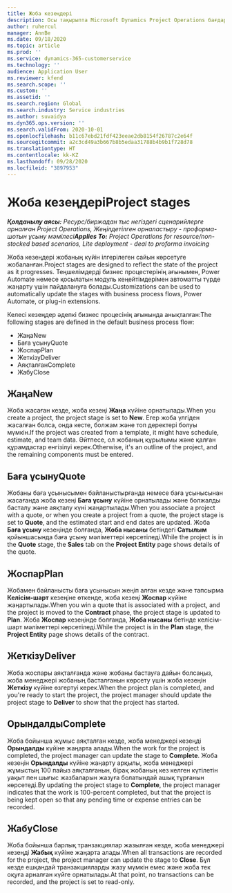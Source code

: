 ```yaml
---
title: Жоба кезеңдері
description: Осы тақырыпта Microsoft Dynamics Project Operations бағдарламасында қолжетімді жоба кезеңдері туралы ақпарат ұсынылған.
author: ruhercul
manager: AnnBe
ms.date: 09/18/2020
ms.topic: article
ms.prod: ''
ms.service: dynamics-365-customerservice
ms.technology: ''
audience: Application User
ms.reviewer: kfend
ms.search.scope: ''
ms.custom: ''
ms.assetid: ''
ms.search.region: Global
ms.search.industry: Service industries
ms.author: suvaidya
ms.dyn365.ops.version: ''
ms.search.validFrom: 2020-10-01
ms.openlocfilehash: b11c67ebd21fdf423eeae2db8154f26787c2e64f
ms.sourcegitcommit: a2c3cd49a3b667b8b5edaa31788b4b9b1f728d78
ms.translationtype: HT
ms.contentlocale: kk-KZ
ms.lasthandoff: 09/28/2020
ms.locfileid: "3897953"
---
```

# <a name="project-stages"></a><span data-ttu-id="5c7e7-103">Жоба кезеңдері</span><span class="sxs-lookup"><span data-stu-id="5c7e7-103">Project stages</span></span>

<span data-ttu-id="5c7e7-104">_**Қолданылу аясы:** Ресурс/биржадан тыс негіздегі сценарийлерге арналған Project Operations, Жеңілдетілген орналастыру - проформа-шотын ұсыну мәмілесі_</span><span class="sxs-lookup"><span data-stu-id="5c7e7-104">_**Applies To:** Project Operations for resource/non-stocked based scenarios, Lite deployment - deal to proforma invoicing_</span></span>

<span data-ttu-id="5c7e7-105">Жоба кезеңдері жобаның күйін ілгерілеген сайын көрсетуге жобаланған.</span><span class="sxs-lookup"><span data-stu-id="5c7e7-105">Project stages are designed to reflect the state of the project as it progresses.</span></span> <span data-ttu-id="5c7e7-106">Теңшелімдерді бизнес процестерінің ағынымен, Power Automate немесе қосылатын модуль кеңейтімдерімен автоматты түрде жаңарту үшін пайдалануға болады.</span><span class="sxs-lookup"><span data-stu-id="5c7e7-106">Customizations can be used to automatically update the stages with business process flows, Power Automate, or plug-in extensions.</span></span>

<span data-ttu-id="5c7e7-107">Келесі кезеңдер әдепкі бизнес процесінің ағынында анықталған:</span><span class="sxs-lookup"><span data-stu-id="5c7e7-107">The following stages are defined in the default business process flow:</span></span>

- <span data-ttu-id="5c7e7-108">Жаңа</span><span class="sxs-lookup"><span data-stu-id="5c7e7-108">New</span></span>
- <span data-ttu-id="5c7e7-109">Баға ұсыну</span><span class="sxs-lookup"><span data-stu-id="5c7e7-109">Quote</span></span>
- <span data-ttu-id="5c7e7-110">Жоспар</span><span class="sxs-lookup"><span data-stu-id="5c7e7-110">Plan</span></span>
- <span data-ttu-id="5c7e7-111">Жеткізу</span><span class="sxs-lookup"><span data-stu-id="5c7e7-111">Deliver</span></span>
- <span data-ttu-id="5c7e7-112">Аяқталған</span><span class="sxs-lookup"><span data-stu-id="5c7e7-112">Complete</span></span>
- <span data-ttu-id="5c7e7-113">Жабу</span><span class="sxs-lookup"><span data-stu-id="5c7e7-113">Close</span></span> 

## <a name="new"></a><span data-ttu-id="5c7e7-114">Жаңа</span><span class="sxs-lookup"><span data-stu-id="5c7e7-114">New</span></span>

<span data-ttu-id="5c7e7-115">Жоба жасаған кезде, жоба кезеңі **Жаңа** күйіне орнатылады.</span><span class="sxs-lookup"><span data-stu-id="5c7e7-115">When you create a project, the project stage is set to **New**.</span></span> <span data-ttu-id="5c7e7-116">Егер жоба үлгіден жасалған болса, онда кесте, болжам және топ деректері болуы мүмкін.</span><span class="sxs-lookup"><span data-stu-id="5c7e7-116">If the project was created from a template, it might have schedule, estimate, and team data.</span></span> <span data-ttu-id="5c7e7-117">Әйтпесе, ол жобаның құрылымы және қалған құрамдастар енгізілуі керек.</span><span class="sxs-lookup"><span data-stu-id="5c7e7-117">Otherwise, it's an outline of the project, and the remaining components must be entered.</span></span>

## <a name="quote"></a><span data-ttu-id="5c7e7-118">Баға ұсыну</span><span class="sxs-lookup"><span data-stu-id="5c7e7-118">Quote</span></span>

<span data-ttu-id="5c7e7-119">Жобаны баға ұсынысымен байланыстырғанда немесе баға ұсынысынан жасағанда жоба кезеңі **Баға ұсыну** күйіне орнатылады және болжалды басталу және аяқталу күні жаңартылады.</span><span class="sxs-lookup"><span data-stu-id="5c7e7-119">When you associate a project with a quote, or when you create a project from a quote, the project stage is set to **Quote**, and the estimated start and end dates are updated.</span></span> <span data-ttu-id="5c7e7-120">Жоба **Баға ұсыну** кезеңінде болғанда, **Жоба нысаны** бетіндегі **Сатылым** қойыншасында баға ұсыну мәліметтері көрсетіледі.</span><span class="sxs-lookup"><span data-stu-id="5c7e7-120">While the project is in the **Quote** stage, the **Sales** tab on the **Project Entity** page shows details of the quote.</span></span>

## <a name="plan"></a><span data-ttu-id="5c7e7-121">Жоспар</span><span class="sxs-lookup"><span data-stu-id="5c7e7-121">Plan</span></span>

<span data-ttu-id="5c7e7-122">Жобамен байланысты баға ұсынысын жеңіп алған кезде және тапсырма **Келісім-шарт** кезеңіне өткенде, жоба кезеңі **Жоспар** күйіне жаңартылады.</span><span class="sxs-lookup"><span data-stu-id="5c7e7-122">When you win a quote that is associated with a project, and the project is moved to the **Contract** phase, the project stage is updated to **Plan**.</span></span> <span data-ttu-id="5c7e7-123">Жоба **Жоспар** кезеңінде болғанда, **Жоба нысаны** бетінде келісім-шарт мәліметтері көрсетіледі.</span><span class="sxs-lookup"><span data-stu-id="5c7e7-123">While the project is in the **Plan** stage, the **Project Entity** page shows details of the contract.</span></span>

## <a name="deliver"></a><span data-ttu-id="5c7e7-124">Жеткізу</span><span class="sxs-lookup"><span data-stu-id="5c7e7-124">Deliver</span></span>

<span data-ttu-id="5c7e7-125">Жоба жоспары аяқталғанда және жобаны бастауға дайын болсаңыз, жоба менеджері жобаның басталғанын көрсету үшін жоба кезеңін **Жеткізу** күйіне өзгертуі керек.</span><span class="sxs-lookup"><span data-stu-id="5c7e7-125">When the project plan is completed, and you're ready to start the project, the project manager should update the project stage to **Deliver** to show that the project has started.</span></span>

## <a name="complete"></a><span data-ttu-id="5c7e7-126">Орындалды</span><span class="sxs-lookup"><span data-stu-id="5c7e7-126">Complete</span></span> 

<span data-ttu-id="5c7e7-127">Жоба бойынша жұмыс аяқталған кезде, жоба менеджері кезеңді **Орындалды** күйіне жаңарта алады.</span><span class="sxs-lookup"><span data-stu-id="5c7e7-127">When the work for the project is completed, the project manager can update the stage to **Complete**.</span></span> <span data-ttu-id="5c7e7-128">Жоба кезеңін **Орындалды** күйіне жаңарту арқылы, жоба менеджері жұмыстың 100 пайыз аяқталғанын, бірақ жобаның кез келген күтілетін уақыт пен шығыс жазбаларын жазуға болатындай ашық тұрғанын көрсетеді.</span><span class="sxs-lookup"><span data-stu-id="5c7e7-128">By updating the project stage to **Complete**, the project manager indicates that the work is 100-percent completed, but that the project is being kept open so that any pending time or expense entries can be recorded.</span></span>

## <a name="close"></a><span data-ttu-id="5c7e7-129">Жабу</span><span class="sxs-lookup"><span data-stu-id="5c7e7-129">Close</span></span>

<span data-ttu-id="5c7e7-130">Жоба бойынша барлық транзакциялар жазылған кезде, жоба менеджері кезеңді **Жабық** күйіне жаңарта алады.</span><span class="sxs-lookup"><span data-stu-id="5c7e7-130">When all transactions are recorded for the project, the project manager can update the stage to **Close**.</span></span> <span data-ttu-id="5c7e7-131">Бұл кезде ешқандай транзакцияларды жазу мүмкін емес және жоба тек оқуға арналған күйге орнатылады.</span><span class="sxs-lookup"><span data-stu-id="5c7e7-131">At that point, no transactions can be recorded, and the project is set to read-only.</span></span>

